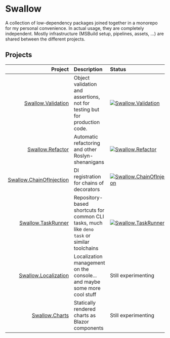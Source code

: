 # Swallow

A collection of low-dependency packages joined together in a monorepo for
my personal convenience. In actual usage, they are completely independent.
Mostly infrastructure (MSBuild setup, pipelines, assets, ...) are shared
between the different projects.


## Projects

|                                                          Project | Description                                                                                  | Status                                                                                                                                                                                                         |
|-----------------------------------------------------------------:|:---------------------------------------------------------------------------------------------|:---------------------------------------------------------------------------------------------------------------------------------------------------------------------------------------------------------------|
|             [Swallow.Validation](./Swallow.Validation/README.md) | Object validation and assertions, not for testing but for production code.                   | [![Swallow.Validation](https://img.shields.io/nuget/v/Swallow.Validation?style=for-the-badge&logo=nuget&label=Swallow.Validation)](https://www.nuget.org/packages/Swallow.Validation/)                         |
|                 [Swallow.Refactor](./Swallow.Refactor/README.md) | Automatic refactoring and other Roslyn-shenanigans                                           | [![Swallow.Refactor](https://img.shields.io/nuget/v/Swallow.Refactor?style=for-the-badge&logo=nuget&label=Swallow.Refactor)](https://www.nuget.org/packages/Swallow.Refactor/)                                 |
| [Swallow.ChainOfInjection](./Swallow.ChainOfInjection/README.md) | DI registration for chains of decorators                                                     | [![Swallow.ChainOfInjection](https://img.shields.io/nuget/v/Swallow.ChainOfInjection?style=for-the-badge&logo=nuget&label=Swallow.ChainOfInjection)](https://www.nuget.org/packages/Swallow.ChainOfInjection/) |
|             [Swallow.TaskRunner](./Swallow.TaskRunner/README.md) | Repository-based shortcuts for common CLI tasks, much like `deno task` or similar toolchains | [![Swallow.TaskRunner](https://img.shields.io/nuget/v/Swallow.TaskRunner?style=for-the-badge&logo=nuget&label=Swallow.TaskRunner)](https://www.nuget.org/packages/Swallow.TaskRunner/)                         |
|         [Swallow.Localization](./Swallow.Localization/README.md) | Localization management on the console... and maybe some more cool stuff                     | Still experimenting                                                                                                                                                                                            |
|                     [Swallow.Charts](./Swallow.Charts/README.md) | Statically rendered charts as Blazor components                                              | Still experimenting                                                                                                                                                                                            |
